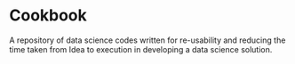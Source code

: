 # Cookbook
A repository of data science codes written for re-usability and reducing the time taken from Idea to execution in developing a data science solution.
